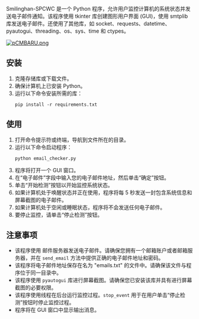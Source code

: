 Smilinghan-SPCWC 是一个 Python 程序，允许用户监控计算机的系统状态并发送电子邮件通知。该程序使用 tkinter 库创建图形用户界面 (GUI)，使用 smtplib 库发送电子邮件。还使用了其他库，如 socket、requests、datetime、pyautogui、threading、os、sys、time 和 ctypes。


[![pCMBARU.png](https://s1.ax1x.com/2023/06/16/pCMBARU.png)](https://imgse.com/i/pCMBARU)

## 安装

1. 克隆存储库或下载文件。
2. 确保计算机上已安装 Python。
3. 运行以下命令安装所需的库：
   ```
   pip install -r requirements.txt
   ```

## 使用

1. 打开命令提示符或终端，导航到文件所在的目录。
2. 运行以下命令启动程序：
   ```
   python email_checker.py
   ```
3. 程序将打开一个 GUI 窗口。
4. 在“电子邮件”字段中输入您的电子邮件地址，然后单击“确定”按钮。
5. 单击“开始检测”按钮以开始监控系统状态。
6. 如果计算机处于唤醒状态并正在使用，程序将每 5 秒发送一封包含系统信息和屏幕截图的电子邮件。
7. 如果计算机处于空闲或睡眠状态，程序将不会发送任何电子邮件。
8. 要停止监控，请单击“停止检测”按钮。

## 注意事项

- 该程序使用 邮件服务器发送电子邮件。请确保您拥有一个邮箱账户或者邮箱服务器，并在 `send_email` 方法中提供正确的电子邮件地址和密码。
- 该程序将电子邮件地址保存在名为 "emails.txt" 的文件中。请确保该文件与程序位于同一目录中。
- 该程序使用 `pyautogui` 库进行屏幕截图。请确保您已安装该库并具有进行屏幕截图的必要权限。
- 该程序使用线程在后台运行监控过程。`stop_event` 用于在用户单击“停止检测”按钮时停止监控过程。
- 程序将在 GUI 窗口中显示输出消息。
